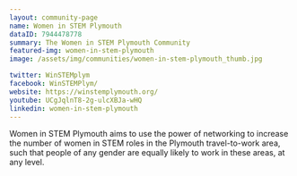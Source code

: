 ```yaml
---
layout: community-page
name: Women in STEM Plymouth
dataID: 7944478778
summary: The Women in STEM Plymouth Community
featured-img: women-in-stem-plymouth
image: /assets/img/communities/women-in-stem-plymouth_thumb.jpg

twitter: WinSTEMplym
facebook: WinSTEMPlym/
website: https://winstemplymouth.org/
youtube: UCgJqlnT8-2g-ulcXBJa-wHQ
linkedin: women-in-stem-plymouth
---
```

Women in STEM Plymouth aims to use the power of networking to increase the number
of women in STEM roles in the Plymouth travel-to-work area, such that people of
any gender are equally likely to work in these areas, at any level.

